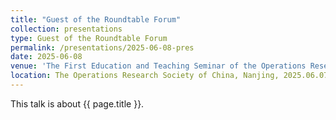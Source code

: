 ```yaml
---
title: "Guest of the Roundtable Forum"
collection: presentations
type: Guest of the Roundtable Forum
permalink: /presentations/2025-06-08-pres
date: 2025-06-08
venue: 'The First Education and Teaching Seminar of the Operations Research Society of China'
location: The Operations Research Society of China, Nanjing, 2025.06.07-09
---
```


This talk is about {{ page.title }}.
